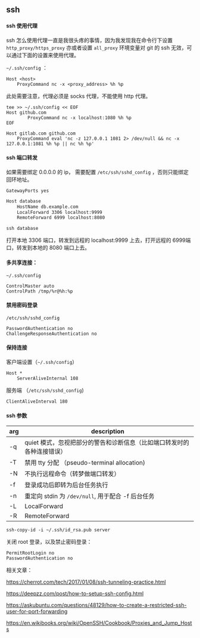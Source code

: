 ## ssh 

#### ssh 使用代理

ssh 怎么使用代理一直是我很头疼的事情，因为我发现我在命令行下设置 `http_proxy/https_proxy` 亦或者设置 `all_proxy` 环境变量对 git 的 ssh 无效，可以通过下面的设置来使用代理。

`~/.ssh/config` ：

```
Host <host>
    ProxyCommand nc -x <proxy_address> %h %p
```

此处需要注意，代理必须是 socks 代理，不能使用 http 代理。

```
tee >> ~/.ssh/config << EOF
Host github.com
		ProxyCommand nc -x localhost:1080 %h %p
EOF
```



```config
Host gitlab.com github.com
    ProxyCommand eval 'nc -z 127.0.0.1 1081 2> /dev/null && nc -x 127.0.0.1:1081 %h %p || nc %h %p'
```





#### ssh 端口转发

如果需要绑定 0.0.0.0 的 ip， 需要配置 `/etc/ssh/sshd_config` ，否则只能绑定回环地址。

```
GatewayPorts yes
```



```sh
Host database
    HostName db.example.com
    LocalForward 3306 localhost:9999
    RemoteForward 6999 localhost:8080
```

```
ssh database
```

打开本地 3306 端口，转发到远程的 localhost:9999 上去，打开远程的 6999端口，转发到本地的 8080 端口上去。



#### 多共享连接：

`~/.ssh/config`

```
ControlMaster auto
ControlPath /tmp/%r@%h:%p
```



#### 禁用密码登录

`/etc/ssh/sshd_config`

```
PasswordAuthentication no
ChallengeResponseAuthentication no
```



#### 保持连接

客户端设置（`~/.ssh/config`）

```
Host *
	ServerAliveInternal 108
```

服务端 （`/etc/ssh/sshd_config`)

```
ClientAliveInterval 180
```



#### ssh 参数

| arg  | description                                                  |
| ---- | ------------------------------------------------------------ |
| -q   | quiet 模式，忽视把部分的警告和诊断信息（比如端口转发时的各种连接错误） |
| -T   | 禁用 tty 分配 （pseudo-terminal allocation)                  |
| -N   | 不执行远程命令（转梦做端口转发）                             |
| -f   | 登录成功后即转为后台任务执行                                 |
| -n   | 重定向 stdin 为 `/dev/null`, 用于配合 -f 后台任务            |
| -L   | LocalForward                                                 |
| -R   | RemoteForward                                                |





```
ssh-copy-id -i ~/.ssh/id_rsa.pub server
```



关闭 root 登录，以及禁止密码登录：

```
PermitRootLogin no
PasswordAuthentication no
```





相关文章：

https://cherrot.com/tech/2017/01/08/ssh-tunneling-practice.html

https://deepzz.com/post/how-to-setup-ssh-config.html

https://askubuntu.com/questions/48129/how-to-create-a-restricted-ssh-user-for-port-forwarding

https://en.wikibooks.org/wiki/OpenSSH/Cookbook/Proxies_and_Jump_Hosts